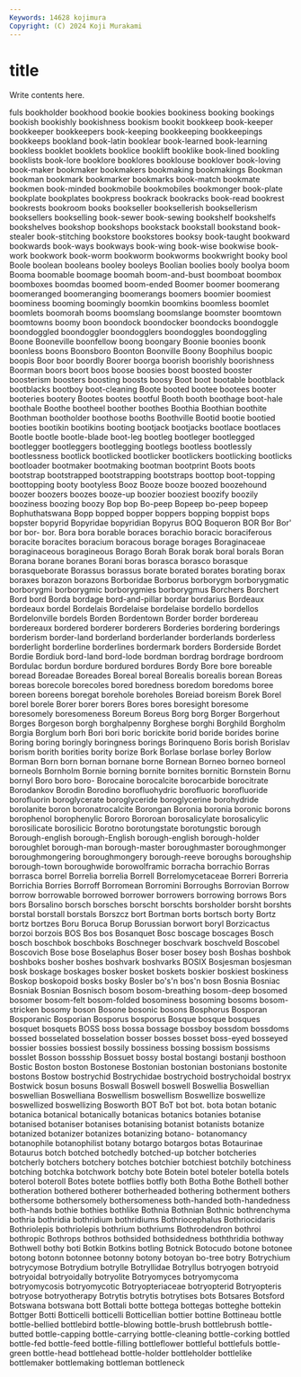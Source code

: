 ```yaml
---
Keywords: 14628 kojimura
Copyright: (C) 2024 Koji Murakami
---
```


# title

Write contents here.



fuls bookholder
bookhood bookie bookies bookiness booking bookings bookish bookishly bookishness bookism
bookit bookkeep book-keeper bookkeeper bookkeepers book-keeping bookkeeping bookkeepings bookkeeps bookland
book-latin booklear book-learned book-learning bookless booklet booklets booklice booklift booklike
book-lined bookling booklists book-lore booklore booklores booklouse booklover book-loving book-maker
bookmaker bookmakers bookmaking bookmakings Bookman bookman bookmark bookmarker bookmarks book-match
bookmate bookmen book-minded bookmobile bookmobiles bookmonger book-plate bookplate bookplates bookpress
bookrack bookracks book-read bookrest bookrests bookroom books bookseller booksellerish booksellerism
booksellers bookselling book-sewer book-sewing bookshelf bookshelfs bookshelves bookshop bookshops bookstack
bookstall bookstand book-stealer book-stitching bookstore bookstores booksy book-taught bookward bookwards
book-ways bookways book-wing book-wise bookwise book-work bookwork book-worm bookworm bookworms
bookwright booky bool Boole boolean booleans booley booleys Boolian boolies
booly boolya boom Booma boomable boomage boomah boom-and-bust boomboat boombox
boomboxes boomdas boomed boom-ended Boomer boomer boomerang boomeranged boomeranging boomerangs
boomers boomier boomiest boominess booming boomingly boomkin boomkins boomless boomlet
boomlets boomorah booms boomslang boomslange boomster boomtown boomtowns boomy boon
boondock boondocker boondocks boondoggle boondoggled boondoggler boondogglers boondoggles boondoggling Boone
Booneville boonfellow boong boongary Boonie boonies boonk boonless boons Boonsboro
Boonton Boonville Boony Boophilus boopic boopis Boor boor boordly Boorer
boorga boorish boorishly boorishness Boorman boors boort boos boose boosies
boost boosted booster boosterism boosters boosting boosts boosy Boot boot
bootable bootblack bootblacks bootboy boot-cleaning Boote booted bootee bootees booter
booteries bootery Bootes bootes bootful Booth booth boothage boot-hale boothale
Boothe bootheel boother boothes Boothia Boothian boothite Boothman bootholder boothose
booths Boothville Bootid bootie bootied booties bootikin bootikins booting bootjack
bootjacks bootlace bootlaces Bootle bootle bootle-blade boot-leg bootleg bootleger bootlegged
bootlegger bootleggers bootlegging bootlegs bootless bootlessly bootlessness bootlick bootlicked bootlicker
bootlickers bootlicking bootlicks bootloader bootmaker bootmaking bootman bootprint Boots boots
bootstrap bootstrapped bootstrapping bootstraps boottop boot-topping boottopping booty bootyless Booz
Booze booze boozed boozehound boozer boozers boozes booze-up boozier booziest
boozify boozily booziness boozing boozy Bop bop Bo-peep Bopeep bo-peep
bopeep Bophuthatswana Bopp bopped bopper boppers bopping boppist bops bopster
bopyrid Bopyridae bopyridian Bopyrus BOQ Boqueron BOR Bor Bor' bor
bor- bor. Bora bora borable boraces borachio boracic boraciferous boracite
boracites boracium boracous borage borages Boraginaceae boraginaceous boragineous Borago Borah
Borak borak boral borals Boran Borana borane boranes Borani boras
borasca borasco borasque borasqueborate Borassus borassus borate borated borates borating
borax boraxes borazon borazons Borboridae Borborus borborygm borborygmatic borborygmi borborygmic
borborygmies borborygmus Borchers Borchert Bord bord Borda bordage bord-and-pillar bordar
bordarius Bordeaux bordeaux bordel Bordelais Bordelaise bordelaise bordello bordellos Bordelonville
bordels Borden Bordentown Border border bordereau bordereaux bordered borderer borderers
Borderies bordering borderings borderism border-land borderland borderlander borderlands borderless borderlight
borderline borderlines bordermark borders Borderside Bordet Bordie Bordiuk bord-land bord-lode
bordman bordrag bordrage bordroom Bordulac bordun bordure bordured bordures Bordy
Bore bore boreable boread Boreadae Boreades Boreal boreal Borealis borealis
borean Boreas boreas borecole borecoles bored boredness boredom boredoms boree
boreen boreens boregat borehole boreholes Boreiad boreism Borek Borel borel
borele Borer borer borers Bores bores boresight boresome boresomely boresomeness
Boreum Boreus Borg borg Borger Borgerhout Borges Borgeson borgh borghalpenny
Borghese borghi Borghild Borgholm Borgia Borglum borh Bori bori boric
borickite borid boride borides borine Boring boring boringly boringness borings
Borinqueno Boris borish Borislav borism borith borities bority borize Bork
Borlase borlase borley Borlow Borman Born born bornan bornane borne
Bornean Borneo borneo borneol borneols Bornholm Bornie borning bornite bornites
bornitic Bornstein Bornu bornyl Boro boro boro- Borocaine borocalcite borocarbide
borocitrate Borodankov Borodin Borodino borofluohydric borofluoric borofluoride borofluorin boroglycerate boroglyceride
boroglycerine borohydride borolanite boron boronatrocalcite Borongan Boronia boronia boronic borons
borophenol borophenylic Bororo Bororoan borosalicylate borosalicylic borosilicate borosilicic Borotno borotungstate
borotungstic borough Borough-english borough-English borough-english borough-holder boroughlet borough-man borough-master boroughmaster
boroughmonger boroughmongering boroughmongery borough-reeve boroughs boroughship borough-town boroughwide borowolframic borracha
borrachio Borras borrasca borrel Borrelia borrelia Borrell Borrelomycetaceae Borreri Borreria
Borrichia Borries Borroff Borromean Borromini Borroughs Borrovian Borrow borrow borrowable
borrowed borrower borrowers borrowing borrows Bors bors Borsalino borsch borsches
borscht borschts borsholder borsht borshts borstal borstall borstals Borszcz bort
Bortman borts bortsch borty Bortz bortz bortzes Boru Boruca Borup
Borussian borwort boryl Borzicactus borzoi borzois BOS Bos bos Bosanquet
Bosc boscage boscages Bosch bosch boschbok boschboks Boschneger boschvark boschveld
Boscobel Boscovich Bose bose Boselaphus Boser boser bosey bosh Boshas
boshbok boshboks bosher boshes boshvark boshvarks BOSIX Bosjesman bosjesman bosk
boskage boskages bosker bosket boskets boskier boskiest boskiness Boskop boskopoid
bosks bosky Bosler bo's'n bos'n bosn Bosnia Bosniac Bosniak Bosnian
Bosnisch bosom bosom-breathing bosom-deep bosomed bosomer bosom-felt bosom-folded bosominess bosoming
bosoms bosom-stricken bosomy boson Bosone bosonic bosons Bosphorus Bosporan Bosporanic
Bosporian Bosporus bosporus Bosque bosque bosques bosquet bosquets BOSS boss
bossa bossage bossboy bossdom bossdoms bossed bosselated bosselation bosser bosses
bosset boss-eyed bosseyed bossier bossies bossiest bossily bossiness bossing bossism
bossisms bosslet Bosson bossship Bossuet bossy bostal bostangi bostanji bosthoon
Bostic Boston boston Bostonese Bostonian bostonian bostonians bostonite bostons Bostow
bostrychid Bostrychidae bostrychoid bostrychoidal bostryx Bostwick bosun bosuns Boswall Boswell
boswell Boswellia Boswellian boswellian Boswelliana Boswellism boswellism Boswellize boswellize boswellized
boswellizing Bosworth BOT BoT bot bot. bota botan botanic botanica
botanical botanically botanicas botanics botanies botanise botanised botaniser botanises botanising
botanist botanists botanize botanized botanizer botanizes botanizing botano- botanomancy botanophile
botanophilist botany botargo botargos botas Botaurinae Botaurus botch botched botchedly
botched-up botcher botcheries botcherly botchers botchery botches botchier botchiest botchily
botchiness botching botchka botchwork botchy bote Botein botel boteler botella
botels boterol boteroll Botes botete botflies botfly both Botha Bothe
Bothell bother botheration bothered botherer botherheaded bothering botherment bothers bothersome
bothersomely bothersomeness both-handed both-handedness both-hands bothie bothies bothlike Bothnia Bothnian
Bothnic bothrenchyma bothria bothridia bothridium bothridiums Bothriocephalus Bothriocidaris Bothriolepis bothriolepis
bothrium bothriums Bothrodendron bothroi bothropic Bothrops bothros bothsided bothsidedness boththridia
bothway Bothwell bothy boti Botkin Botkins botling Botnick Botocudo botone
botonee botong botonn botonnee botonny botony botoyan bo-tree botry Botrychium
botrycymose Botrydium botrylle Botryllidae Botryllus botryogen botryoid botryoidal botryoidally botryolite
Botryomyces botryomycoma botryomycosis botryomycotic Botryopteriaceae botryopterid Botryopteris botryose botryotherapy Botrytis
botrytis botrytises bots Botsares Botsford Botswana botswana bott Bottali botte
bottega bottegas botteghe bottekin Bottger Botti Botticelli botticelli Botticellian bottier
bottine Bottineau bottle bottle-bellied bottlebird bottle-blowing bottle-brush bottlebrush bottle-butted bottle-capping
bottle-carrying bottle-cleaning bottle-corking bottled bottle-fed bottle-feed bottle-filling bottleflower bottleful bottlefuls
bottle-green bottle-head bottlehead bottle-holder bottleholder bottlelike bottlemaker bottlemaking bottleman bottleneck
